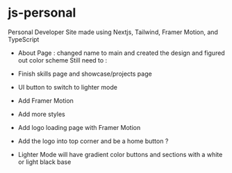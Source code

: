 # js-personal
Personal Developer Site made using Nextjs, Tailwind, Framer Motion, and TypeScript

- About Page : changed name to main and created the design and figured out color scheme 
Still need to : 

- Finish skills page and showcase/projects page 
- UI button to switch to lighter mode 
- Add Framer Motion 
- Add more styles 
- Add logo loading page with Framer Motion 
- Add the logo into top corner and be a home button ?
- Lighter Mode will have gradient color buttons and sections with a white or light black base
